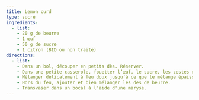 ```yaml
---
title: Lemon curd
type: sucré
ingredients:
  - list:
    - 20 g de beurre
    - 1 œuf
    - 50 g de sucre
    - 1 citron (BIO ou non traité)
directions:
  - list:
    - Dans un bol, découper en petits dès. Réserver.
    - Dans une petite casserole, fouetter l’œuf, le sucre, les zestes et le jus du citron.
    - Mélanger délicatement à feu doux jusqu’à ce que le mélange épaississe.
    - Hors du feu, ajouter et bien mélanger les dès de beurre.
    - Transvaser dans un bocal à l'aide d'une maryse.
---
```

